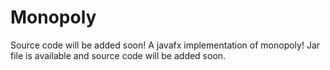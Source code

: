 # Monopoly
Source code will be added soon!
A javafx implementation  of monopoly! Jar file is available and source code will be added soon.
